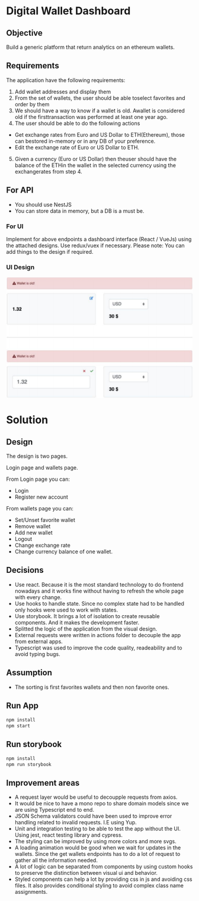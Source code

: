 # Digital Wallet Dashboard

## Objective

Build a generic platform that return analytics on an ethereum wallets.

## Requirements

The application have the following requirements:

1. Add wallet addresses and display them
2. From the set of wallets, the user should be able toselect favorites and order by them
3. We should have a way to know if a wallet is old. Awallet is considered old if the firsttransaction was performed at least one year ago.
4. The user should be able to do the following actions

- Get exchange rates from Euro and US Dollar to ETH(Ethereum), those can bestored in-memory or in any DB of your preference.
- Edit the exchange rate of Euro or US Dollar to ETH.

5.  Given a currency (Euro or US Dollar) then theuser should have the balance of the ETHin the wallet in the selected currency using the exchangerates from step 4.

## For API

- You should use NestJS
- You can store data in memory, but a DB is a must be.

### For UI

Implement for above endpoints a dashboard interface (React / VueJs) using the attached designs.
Use redux/vuex if necessary. Please note: You can add things to the design if required.

### UI Design

![](https://raw.githubusercontent.com/yaritaft/wallet-analytics-nest/master/doc/ui-design2.png)

# Solution

## Design

The design is two pages.

Login page and wallets page.

From Login page you can:

- Login
- Register new account

From wallets page you can:

- Set/Unset favorite wallet
- Remove wallet
- Add new wallet
- Logout
- Change exchange rate
- Change currency balance of one wallet.

## Decisions

- Use react. Because it is the most standard technology to do frontend nowadays and it works fine without having to refresh the whole page with every change.
- Use hooks to handle state. Since no complex state had to be handled only hooks were used to work with states.
- Use storybook. It brings a lot of isolation to create reusable components. And it makes the development faster.
- Splitted the logic of the application from the visual design.
- External requests were written in actions folder to decouple the app from external apps.
- Typescript was used to improve the code quality, readeability and to avoid typing bugs.

## Assumption

- The sorting is first favorites wallets and then non favorite ones.

## Run App

```
npm install
npm start
```

## Run storybook

```
npm install
npm run storybook
```

## Improvement areas

- A request layer would be useful to decoupple requests from axios.
- It would be nice to have a mono repo to share domain models since we are using Typescript end to end.
- JSON Schema validators could have been used to improve error handling related to invalid requests. I.E using Yup.
- Unit and integration testing to be able to test the app without the UI. Using jest, react testing library and cypress.
- The styling can be improved by using more colors and more svgs.
- A loading animation would be good when we wait for updates in the wallets. Since the get wallets endpoints has to do a lot of request to gather all the information needed.
- A lot of logic can be separated from components by using custom hooks to preserve the distinction between visual ui and behavior.
- Styled components can help a lot by providing css in js and avoiding css files. It also provides conditional styling to avoid complex class name assignments.
